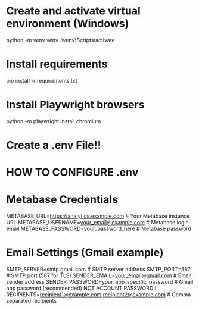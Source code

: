 # Create and activate virtual environment (Windows)
python -m venv venv
.\venv\Scripts\activate

# Install requirements
pip install -r requirements.txt

# Install Playwright browsers
python -m playwright install chromium

# Create a .env File!!

# HOW TO CONFIGURE .env
# Metabase Credentials
METABASE_URL=https://analytics.example.com       # Your Metabase instance URL
METABASE_USERNAME=your_email@example.com        # Metabase login email
METABASE_PASSWORD=your_password_here            # Metabase password

# Email Settings (Gmail example)
SMTP_SERVER=smtp.gmail.com                      # SMTP server address
SMTP_PORT=587                                   # SMTP port (587 for TLS)
SENDER_EMAIL=your_email@gmail.com               # Email sender address
SENDER_PASSWORD=your_app_specific_password      # Gmail app password (recommended) NOT ACCOUNT PÄSSWORD!!!
RECIPIENTS=recipient1@example.com,recipient2@example.com  # Comma-separated recipients
